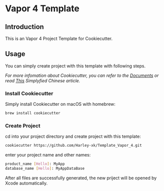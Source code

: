 # Vapor 4 Template

## Introduction

This is an Vapor 4 Project Template for Cookiecutter.

## Usage

You can simply create project with this template with following steps.

*For more infomation about Cookiecutter, you can refer to the [Documents](https://cookiecutter.readthedocs.io/en/latest/) or read [This](https://www.jianshu.com/p/a404ab38dac2) Simplyfied Chinese article.*

### Install Cookiecutter

Simply install Cookiecutter on macOS with homebrew:

```bash
brew install cookiecutter
```

### Create Project

cd into your project directory and create project with this template:

```bash
cookiecutter https://github.com/Harley-xk/Template_Vapor_4.git
```

enter your project name and other names:

```bash
product_name [Hello]: MyApp
database_name [Hello]: MyAppDataBase
```

After all files are successfully generated, the new priject will be opened by Xcode automatically.
